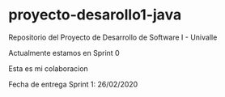 # proyecto-desarollo1-java
Repositorio del Proyecto de Desarrollo de Software I - Univalle

Actualmente estamos en Sprint 0

Esta es mi colaboracion

Fecha de entrega Sprint 1: 26/02/2020
